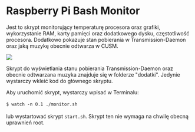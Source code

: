 # Raspberry Pi Bash Monitor
Jest to skrypt monitorujący temperaturę procesora oraz grafiki, wykorzystanie RAM, karty pamięci oraz dodatkowego dysku, częstotliwość procesora. Dodatkowo pokazuje stan pobierania w Transmission-Daemon oraz jaką muzykę obecnie odtwarza w CUSM. 

<img src="https://i.imgur.com/9yykJPM.png" />

Skrypt do wyświetlania stanu pobierania Transmission-Daemon oraz obecnie odtwarzana muzyka znajduje się w folderze "dodatki". Jedynie wystarczy wkleić kod do głównego skryptu.   

Aby uruchomić skrypt, wystarczy wpisać w Terminalu:<br><br>
`$ watch -n 0.1 ./monitor.sh`<br><br>
lub wystartować skrypt `start.sh`. Skrypt ten nie wymaga na chwilę obecną uprawnień root.
